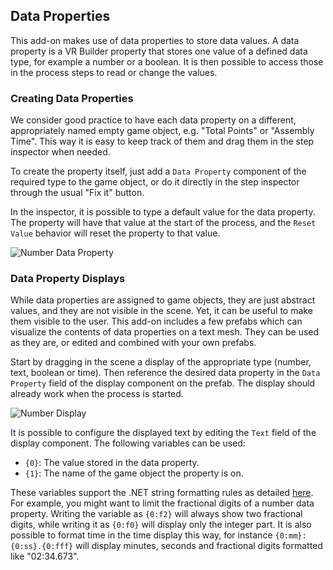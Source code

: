## Data Properties

This add-on makes use of data properties to store data values. A data property is a VR Builder property that stores one
value of a defined data type, for example a number or a boolean. It is then possible to access those in the process
steps to read or change the values.

### Creating Data Properties

We consider good practice to have each data property on a different, appropriately named empty game object, e.g. "Total
Points" or "Assembly Time". This way it is easy to keep track of them and drag them in the step inspector when needed.

To create the property itself, just add a `Data Property` component of the required type to the game object, or do it
directly in the step inspector through the usual "Fix it" button.

In the inspector, it is possible to type a default value for the data property. The property will have that value at the
start of the process, and the `Reset Value` behavior will reset the property to that value.

![Number Data Property](images/number-data-property.png)

### Data Property Displays

While data properties are assigned to game objects, they are just abstract values, and they are not visible in the
scene. Yet, it can be useful to make them visible to the user. This add-on includes a few prefabs which can visualize
the contents of data properties on a text mesh. They can be used as they are, or edited and combined with your own
prefabs.

Start by dragging in the scene a display of the appropriate type (number, text, boolean or time). Then reference the
desired data property in the `Data Property` field of the display component on the prefab. The display should already
work when the process is started.

![Number Display](images/number-display.png)

It is possible to configure the displayed text by editing the `Text` field of the display component. The following
variables can be used:

- `{0}`: The value stored in the data property.
- `{1}`: The name of the game object the property is on.

These variables support the .NET string formatting rules as
detailed [here](https://docs.microsoft.com/en-us/dotnet/standard/base-types/formatting-types).
For example, you might want to limit the fractional digits of a number data property. Writing the variable as `{0:f2}`
will always show two fractional digits, while writing it as `{0:f0}` will display only the integer part.
It is also possible to format time in the time display this way, for instance `{0:mm}:{0:ss}.{0:fff}` will display
minutes, seconds and fractional digits formatted like "02:34.673".
